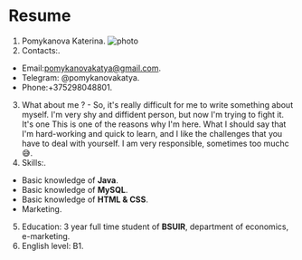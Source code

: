 ﻿# Resume
1. Pomykanova Katerina.
![photo](https://sun9-36.userapi.com/c845420/v845420594/103f0a/lGFnGDzty-A.jpg)
2. Contacts:.
- Email:pomykanovakatya@gmail.com.
- Telegram: @pomykanovakatya.
- Phone:+375298048801.
3. What about me ? - So, it's really difficult for me to write something about myself. I'm very shy and diffident person, but now I'm trying to fight it. It's one This is one of the reasons why I'm here. What I should say that I'm hard-working and quick to learn, and I like the challenges that you have to deal with yourself. I am very responsible, sometimes too muchс:sweat_smile:.
4. Skills:.
- Basic knowledge of **Java**.
- Basic knowledge of **MySQL**.
- Basic knowledge of **HTML & CSS**.
- Marketing.
5. Education: 3 year full time student of **BSUIR**, department of economics, e-marketing.
6. English level: B1.
